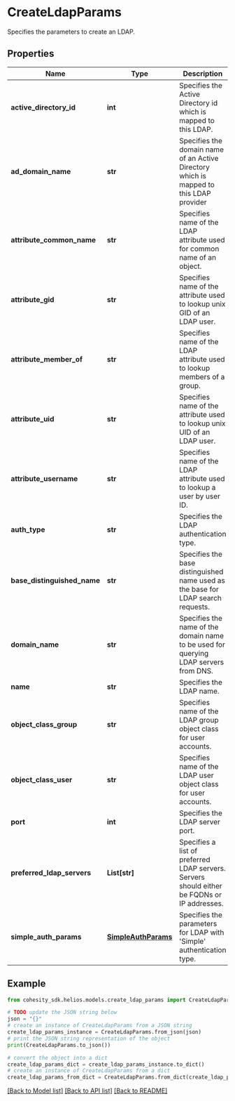 # CreateLdapParams

Specifies the parameters to create an LDAP.

## Properties

Name | Type | Description | Notes
------------ | ------------- | ------------- | -------------
**active_directory_id** | **int** | Specifies the Active Directory id which is mapped to this LDAP. | [optional] 
**ad_domain_name** | **str** | Specifies the domain name of an Active Directory which is mapped to this LDAP provider | [optional] 
**attribute_common_name** | **str** | Specifies name of the LDAP attribute used for common name of an object. | [optional] 
**attribute_gid** | **str** | Specifies name of the attribute used to lookup unix GID of an LDAP user. | [optional] 
**attribute_member_of** | **str** | Specifies name of the LDAP attribute used to lookup members of a group. | [optional] 
**attribute_uid** | **str** | Specifies name of the attribute used to lookup unix UID of an LDAP user. | [optional] 
**attribute_username** | **str** | Specifies name of the LDAP attribute used to lookup a user by user ID. | [optional] 
**auth_type** | **str** | Specifies the LDAP authentication type. | 
**base_distinguished_name** | **str** | Specifies the base distinguished name used as the base for LDAP search requests. | 
**domain_name** | **str** | Specifies the name of the domain name to be used for querying LDAP servers from DNS. | [optional] 
**name** | **str** | Specifies the LDAP name. | 
**object_class_group** | **str** | Specifies name of the LDAP group object class for user accounts. | [optional] 
**object_class_user** | **str** | Specifies name of the LDAP user object class for user accounts. | [optional] 
**port** | **int** | Specifies the LDAP server port. | [optional] 
**preferred_ldap_servers** | **List[str]** | Specifies a list of preferred LDAP servers. Servers should either be FQDNs or IP addresses. | [optional] 
**simple_auth_params** | [**SimpleAuthParams**](SimpleAuthParams.md) | Specifies the parameters for LDAP with &#39;Simple&#39; authentication type. | [optional] 

## Example

```python
from cohesity_sdk.helios.models.create_ldap_params import CreateLdapParams

# TODO update the JSON string below
json = "{}"
# create an instance of CreateLdapParams from a JSON string
create_ldap_params_instance = CreateLdapParams.from_json(json)
# print the JSON string representation of the object
print(CreateLdapParams.to_json())

# convert the object into a dict
create_ldap_params_dict = create_ldap_params_instance.to_dict()
# create an instance of CreateLdapParams from a dict
create_ldap_params_from_dict = CreateLdapParams.from_dict(create_ldap_params_dict)
```
[[Back to Model list]](../README.md#documentation-for-models) [[Back to API list]](../README.md#documentation-for-api-endpoints) [[Back to README]](../README.md)


